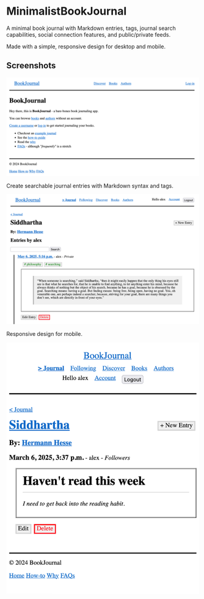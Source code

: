 # MinimalistBookJournal

A minimal book journal with Markdown entries, tags, journal search capabilities, social connection features, and public/private feeds. 

Made with a simple, responsive design for desktop and mobile. 

## Screenshots

![BookJournal home](https://github.com/alex-b1729/bookjournal/blob/assets/resources/screenshots/home.png?raw=true)

Create searchable journal entries with Markdown syntax and tags. 

![BookJournal home](https://github.com/alex-b1729/bookjournal/blob/assets/resources/screenshots/entry.png?raw=true)

Responsive design for mobile. 

![BookJournal home](https://github.com/alex-b1729/bookjournal/blob/assets/resources/screenshots/mobile.png?raw=true)

